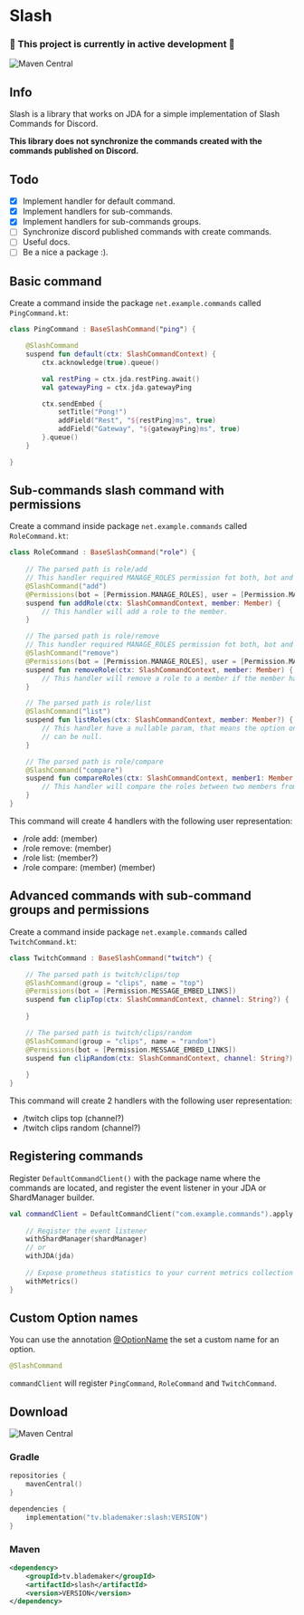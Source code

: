 # Slash
### 🚧 This project is currently in active development 🚧

![Maven Central](https://img.shields.io/maven-central/v/tv.blademaker/slash?color=blue)

## Info
Slash is a library that works on JDA for a simple implementation of Slash Commands for Discord.

**This library does not synchronize the commands created with the commands published on Discord.**

## Todo
- [x] Implement handler for default command.
- [x] Implement handlers for sub-commands.
- [x] Implement handlers for sub-commands groups.
- [ ] Synchronize discord published commands with create commands.
- [ ] Useful docs.
- [ ] Be a nice a package :).

## Basic command
Create a command inside the package ``net.example.commands`` called ``PingCommand.kt``:

```kotlin
class PingCommand : BaseSlashCommand("ping") {

    @SlashCommand
    suspend fun default(ctx: SlashCommandContext) {
        ctx.acknowledge(true).queue()

        val restPing = ctx.jda.restPing.await()
        val gatewayPing = ctx.jda.gatewayPing

        ctx.sendEmbed {
            setTitle("Pong!")
            addField("Rest", "${restPing}ms", true)
            addField("Gateway", "${gatewayPing}ms", true)
        }.queue()
    }

}
```

## Sub-commands slash command with permissions
Create a command inside package ``net.example.commands`` called ``RoleCommand.kt``:

```kotlin
class RoleCommand : BaseSlashCommand("role") {
    
    // The parsed path is role/add
    // This handler required MANAGE_ROLES permission fot both, bot and user who execute the command.
    @SlashCommand("add")
    @Permissions(bot = [Permission.MANAGE_ROLES], user = [Permission.MANAGE_ROLES])
    suspend fun addRole(ctx: SlashCommandContext, member: Member) {
        // This handler will add a role to the member.
    }

    // The parsed path is role/remove
    // This handler required MANAGE_ROLES permission fot both, bot and user who execute the command.
    @SlashCommand("remove")
    @Permissions(bot = [Permission.MANAGE_ROLES], user = [Permission.MANAGE_ROLES])
    suspend fun removeRole(ctx: SlashCommandContext, member: Member) {
        // This handler will remove a role to a member if the member have the role.
    }

    // The parsed path is role/list
    @SlashCommand("list")
    suspend fun listRoles(ctx: SlashCommandContext, member: Member?) {
        // This handler have a nullable param, that means the option on the command event
        // can be null.
    }

    // The parsed path is role/compare
    @SlashCommand("compare")
    suspend fun compareRoles(ctx: SlashCommandContext, member1: Member, member2: Member) {
        // This handler will compare the roles between two members from the guild.
    }
}
```

This command will create 4 handlers with the following user representation:
- /role add: (member)
- /role remove: (member)
- /role list: (member?)
- /role compare: (member) (member)

## Advanced commands with sub-command groups and permissions
Create a command inside package ``net.example.commands`` called ``TwitchCommand.kt``:

```kotlin
class TwitchCommand : BaseSlashCommand("twitch") {

    // The parsed path is twitch/clips/top
    @SlashCommand(group = "clips", name = "top")
    @Permissions(bot = [Permission.MESSAGE_EMBED_LINKS])
    suspend fun clipTop(ctx: SlashCommandContext, channel: String?) {
        
    }

    // The parsed path is twitch/clips/random
    @SlashCommand(group = "clips", name = "random")
    @Permissions(bot = [Permission.MESSAGE_EMBED_LINKS])
    suspend fun clipRandom(ctx: SlashCommandContext, channel: String?) {
        
    }
}
```
This command will create 2 handlers with the following user representation:
- /twitch clips top (channel?)
- /twitch clips random (channel?)

## Registering commands
Register ``DefaultCommandClient()`` with the package name where the commands are located, and register
the event listener in your JDA or ShardManager builder.

```kotlin
val commandClient = DefaultCommandClient("com.example.commands").apply {
    
    // Register the event listener
    withShardManager(shardManager)
    // or
    withJDA(jda)
    
    // Expose prometheus statistics to your current metrics collection
    withMetrics()
}
```

## Custom Option names
You can use the annotation [@OptionName](src/main/kotlin/tv/blademaker/slash/api/annotations/OptionName.kt)
the set a custom name for an option.
```kotlin
@SlashCommand

```

``commandClient`` will register ``PingCommand``, ``RoleCommand`` and ``TwitchCommand``.

## Download
![Maven Central](https://img.shields.io/maven-central/v/tv.blademaker/slash?color=blue)

### Gradle
```kotlin
repositories {
    mavenCentral()
}

dependencies {
    implementation("tv.blademaker:slash:VERSION")
}
```

### Maven
```xml
<dependency>
    <groupId>tv.blademaker</groupId>
    <artifactId>slash</artifactId>
    <version>VERSION</version>
</dependency>
        
```
